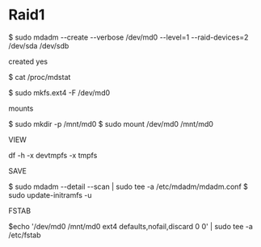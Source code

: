# Raid1

$ sudo mdadm --create --verbose /dev/md0 --level=1 --raid-devices=2 /dev/sda /dev/sdb

created yes

$ cat /proc/mdstat

$ sudo mkfs.ext4 -F /dev/md0

mounts 

$ sudo mkdir -p /mnt/md0 $ sudo mount /dev/md0 /mnt/md0 

VIEW 

df -h -x devtmpfs -x tmpfs

SAVE 

$ sudo mdadm --detail --scan \| sudo tee -a /etc/mdadm/mdadm.conf $ sudo update-initramfs -u

FSTAB 

$echo '/dev/md0 /mnt/md0 ext4 defaults,nofail,discard 0 0' \| sudo tee -a /etc/fstab



